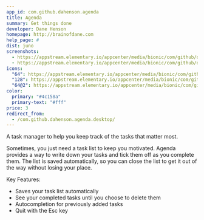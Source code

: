 ```yaml
---
app_id: com.github.dahenson.agenda
title: Agenda
summary: Get things done
developer: Dane Henson
homepage: http://brainofdane.com
help_page: #
dist: juno
screenshots:
  - https://appstream.elementary.io/appcenter/media/bionic/com/github/dahenson.agenda/015A6D37490D2CB01C85DC41EDA15975/screenshots/image-1_orig.png
  - https://appstream.elementary.io/appcenter/media/bionic/com/github/dahenson.agenda/015A6D37490D2CB01C85DC41EDA15975/screenshots/image-2_orig.png
icons:
  "64": https://appstream.elementary.io/appcenter/media/bionic/com/github/dahenson.agenda/015A6D37490D2CB01C85DC41EDA15975/icons/64x64/com.github.dahenson.agenda_com.github.dahenson.agenda.png
  "128": https://appstream.elementary.io/appcenter/media/bionic/com/github/dahenson.agenda/015A6D37490D2CB01C85DC41EDA15975/icons/128x128/com.github.dahenson.agenda_com.github.dahenson.agenda.png
  "64@2": https://appstream.elementary.io/appcenter/media/bionic/com/github/dahenson.agenda/015A6D37490D2CB01C85DC41EDA15975/icons/64x64@2/com.github.dahenson.agenda_com.github.dahenson.agenda.png
color:
  primary: "#4c158a"
  primary-text: "#fff"
price: 3
redirect_from:
  - /com.github.dahenson.agenda.desktop/
---
```


<p>A task manager to help you keep track of the tasks that matter most.</p>
<p>Sometimes, you just need a task list to keep you motivated. Agenda provides a way to write down your tasks and tick them off as you complete them. The list is saved automatically, so you can close the list to get it out of the way without losing your place.</p>
<p>Key Features:</p>
<ul>
  <li>Saves your task list automatically</li>
  <li>See your completed tasks until you choose to delete them</li>
  <li>Autocompletion for previously added tasks</li>
  <li>Quit with the Esc key</li>
</ul>